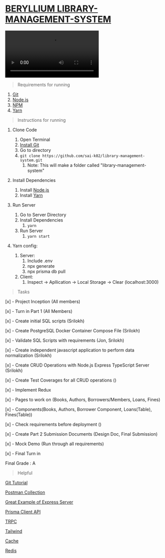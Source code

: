 # [BERYLLIUM LIBRARY-MANAGEMENT-SYSTEM](https://lms-ui-service-hdzl5gs7hq-vp.a.run.app/)


<video src='https://user-images.githubusercontent.com/75606167/212603563-b7b2caa3-d90e-47dd-a90b-3edfaeab811a.mp4'></video>


> Requirements for running

1. [Git](https://github.com/git-guides/install-git)
2. [Node.js](https://nodejs.org)
3. [NPM](https://www.npmjs.com/)
4. [Yarn](https://yarnpkg.com/)

> Instructions for running

1. Clone Code
   1. Open Terminal
   2. [Install Git](https://github.com/git-guides/install-git)
   3. Go to directory 
   4. `git clone https://github.com/sai-k02/library-management-system.git`
      1. Note: This will make a folder called "library-management-system"

2. Install Dependencies
   1. Install [Node.js](https://nodejs.org)
   2. Install [Yarn](https://yarnpkg.com/) 

3. Run Server
   1. Go to Server Directory
   2. Install Dependencies 
      1. `yarn` 
   3. Run Server
      1. `yarn start`

4. Yarn config:
   1. Server: 
      1. Include .env
      2. npx generate
      3. npx prisma db pull
   2. Client:
      1. Inspect -> Apllication -> Local Storage -> Clear (localhost:3000)

> Tasks

[x] - Project Inception (All members)

[x] - Turn in Part 1 (All Members)

[x] - Create initial SQL scripts (Srilokh)

[x] - Create PostgreSQL Docker Container Compose File (Srilokh)

[x] - Validate SQL Scripts with requirements (Jon, Srilokh)

[x] -  Create independent javascript application to perform data normalization (Srilokh)

[x] - Create CRUD Operations with Node.js Express TypeScript Server (Srilokh)

[x] - Create Test Coverages for all CRUD operations ()

[x] - Implement Redux 

[x] - Pages to work on (Books, Authors, Borrowers/Members, Loans, Fines)

[x] - Components(Books, Authors, Borrower Component, Loans(Table), Fines(Table))

[x] - Check requirements before deployment ()

[x] - Create Part 2 Submission Documents (Design Doc, Final Submission)

[x] - Mock Demo (Run through all requirements)

[x] - Final Turn in

Final Grade : A



> Helpful

[Git Tutorial](https://www.w3schools.com/git/)

[Postman Collection](https://www.getpostman.com/collections/f8032c1c6cde4334f979)

[Great Example of Express Server](https://github.com/geshan/expressjs-structure/blob/master/src/services/programmingLanguages.service.js)

[Prisma Client API](https://www.prisma.io/docs/reference/api-reference/prisma-client-reference#create)

[TRPC](https://trpc.io/docs/v10/)

[Tailwind](https://tailwindui.com/?ref=top)

[Cache](https://yunpengn.github.io/blog/2019/05/04/consistent-redis-sql/)

[Redis](https://www.techaheadcorp.com/blog/enhance-database-performance-with-redis/)


